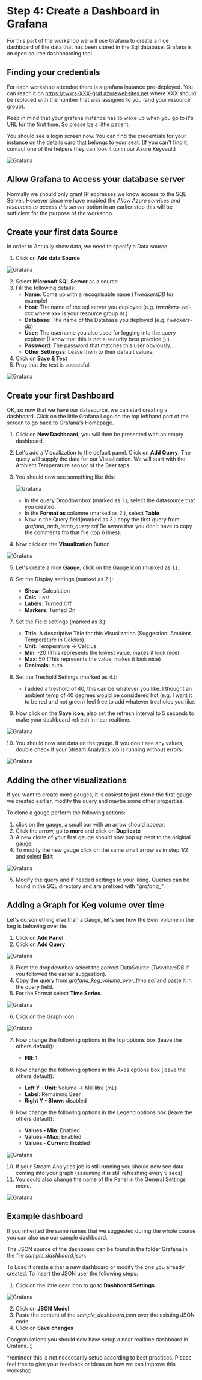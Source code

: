 # Step 4: Create a Dashboard in Grafana
For this part of the workshop we will use Grafana to create a nice dashboard of the data that has been stored in the Sql database. Grafana is an open source dashboarding tool. 

## Finding your credentials
For each workshop attendee there is a grafana instance pre-deployed. You can reach it on https://twkrs-XXX-graf.azurewebsites.net where XXX should be replaced with the number that was assigned to you (and your resource group).

Keep in mind that your grafana instance has to wake up when you go to it's URL for the first time. So please be a little patient.

You should see a login screen now. You can find the credentials for your instance on the details card that belongs to your seat. (If you can't find it, contact one of the helpers they can look it up in our Azure Keyvault)

![Grafana](img/graf_login.jpg)

## Allow Grafana to Access your database server
Normally we should only grant IP addresses we know access to the SQL Server. However since we have enabled the *Allow Azure services and resources to access this server* option in an earlier step this will be sufficient for the purpose of the workshop.

## Create your first data Source
In order to Actually show data, we need to specify a Data source.

1. Click on **Add data Source**

![Grafana](img/graf_add_datasource.jpg)

2. Select **Microsoft SQL Server** as a source
3. Fill the following details:
    * **Name**: Come up with a recognisable name (*TweakersDB* for example)
    * **Host**: The name of the sql server you deployed (e.g. *tweakers-sql-xxx* where xxx is your resource group nr.)
    * **Database**: The name of the Database you deployed (e.g. *tweakers-db*)
    * **User**: The username you also used for logging into the query explorer (I know that this is not a security best practice ;) )
    * **Password**: The password that matches this user obviously..
    * **Other Settingss**: Leave them to their default values.
4. Click on **Save & Test**
5. Pray that the test is succesfull

![Grafana](img/graf_datasource.jpg)

## Create your first Dashboard
OK, so now that we have our datasource, we can start creating a dashboard.
Click on the little Grafana Logo on the top lefthand part of the screen to go back to Grafana's Homepage.

1. Click on **New Dashboard**, you will then be presented with an empty dashboard.
2. Let's add a Visualization to the default panel. Click on **Add Query**. The query will supply the data for our Visualization. We will start with the Ambient Temperature sensor of the Beer taps.
3. You should now see something like this:

    ![Grafana](img/graf_new_query.jpg)

    * In the query Dropdownbox (marked as 1.), select the datasource that you created.
    * In the **Format as** columne (marked as 2.), select **Table**
    * Now in the Query field(marked as 3.) copy the first query from: _grafana_amb_temp_query.sql_
     Be aware that you don't have to copy the comments fro that file (top 6 lines).
4. Now click on the **Visualization** Button

![Grafana](img/graf_visualization_button.jpg)

5. Let's create a nice **Gauge**, click on the Gauge icon (marked as 1.). 
6. Set the Display settings (marked as 2.):
    * **Show**: Calculation
    * **Calc**: Last
    * **Labels**: Turned Off
    * **Markers**: Turned On
7. Set the Field settings (marked as 3.):
    * **Title**: A descriptive Title for this Visualization (Suggestion: Ambient Temperature in Celcius)
    * **Unit**: Temperature -> Celcius
    * **Min**: -20 (This represents the lowest value, makes it look nice)
    * **Max**:  50 (This represents the  value, makes it look nice)
    * **Decimals**: auto
8. Set the Treshold Settings (marked as 4.):
    * I added a treshold of 40, this can be whatever you like. I thought an ambient temp of 40 degrees would be considered hot (e.g. I want it to be red and not green) feel free to add whatever tresholds you like.

9. Now click on the **Save icon**, also set the refresh interval to 5 seconds to make your dashboard refresh in near realtime.

![Grafana](img/graf_save_refresh.jpg)

10. You should now see data on the gauge. If you don't see any values, double check if your Stream Analytics job is running without errors.

![Grafana](img/graf_first_gauge.jpg)


## Adding the other visualizations
If you want to create more gauges, it is easiest to just clone the first gauge we created earlier, modify the query and maybe some other properties.

To clone a gauge perform the following actions:
1. click on the gauge, a small bar with an arrow should appear.
2. Click the arrow, go to **more** and click on **Duplicate**
3. A new clone of your first gauge should now pop up next to the original gauge. 
4. To modify the new gauge click on the same small arrow as in step 1/2 and select **Edit**

![Grafana](img/graf_duplicate_visualization.jpg)

5. Modify the query and if needed settings to your liking. Queries can be found in the SQL directory and are prefixed with "*grafana_*".

## Adding a Graph for Keg volume over time

Let's do something else than a Gauge, let's see how the Beer volume in the keg is behaving over tie.
1. Click on **Add Panel**
2. Click on **Add Query**

![Grafana](img/graf_add_panel.jpg)

3. From the dropdownbox select the correct DataSource (*TweakersDB* if you followed the earlier suggestion).
4. Copy the query from *grafana_keg_volume_over_time.sql* and paste it in the query field.
5. For the Format select **Time Series**.

![Grafana](img/graf_beer_over_time.jpg)

6. Click on the Graph icon 

![Grafana](img/graf_visualization_button.jpg)

7. Now change the following options in the top options box (leave the others default):
    * **FIll**: 1

8. Now change the following options in the Axes options box (leave the others default):
    * **Left Y - Unit**: Volume -> Millilitre (mL)
    * **Label**: Remaining Beer
    * **Right Y - Show**: disabled
9. Now change the following options in the Legend options box (leave the others default):
    * **Values - Min**: Enabled
    * **Values - Max**: Enabled
    * **Values - Current**: Enabled

![Grafana](img/graf_beer_over_time_settings.jpg)

10. If your Stream Analytics job is still running you should now see data coming into your graph (assuming it is still refreshing every 5 secs)
11. You could also change the name of the Panel in the General Settings menu.

![Grafana](img/graf_general_settings.jpg)


## Example dashboard
If you inherited the same names that we suggested during the whole course you can also use our sample dashboard.

The JSON source of the dashboard can be found in the folder Grafana in the file *sample_dashboard.json*.

To Load it create either a new dashboard or modify the one you already created.
To insert the JSON user the following steps:
1. Click on the little gear icon to go to **Dashboard Settings**

![Grafana](img/graf_dashboard_settings.jpg)

2. Click on **JSON Model**.
3. Paste the content of the *sample_dashboard.json* over the existing JSON code.
4. Click on **Save changes**


Congratulations you should now have setup a near realtime dashboard in Grafana. :)


*reminder this is not neccesarily setup according to best practices. Please feel free to give your feedback or ideas on how we can improve this workshop.